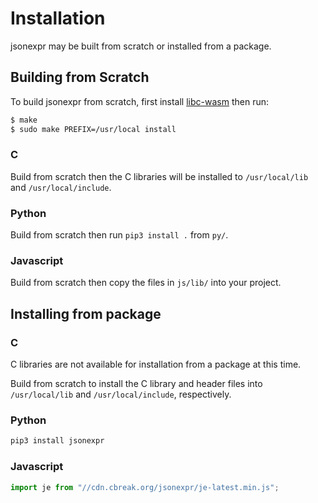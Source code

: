 # Installation

jsonexpr may be built from scratch
or installed from a package.


## Building from Scratch

To build jsonexpr from scratch,
first install [libc-wasm](https://github.com/markuskimius/libc-wasm) then run:

```bash
$ make
$ sudo make PREFIX=/usr/local install
```


### C

Build from scratch then the C libraries will be installed
to `/usr/local/lib` and `/usr/local/include`.


### Python

Build from scratch then run `pip3 install .` from `py/`.


### Javascript

Build from scratch then copy the files in `js/lib/` into your project.


## Installing from package

### C

C libraries are not available for installation from a package at this time.

Build from scratch to install the C library and header files into
`/usr/local/lib` and `/usr/local/include`, respectively.


### Python

```bash
pip3 install jsonexpr
```


### Javascript

```javascript
import je from "//cdn.cbreak.org/jsonexpr/je-latest.min.js";
```
